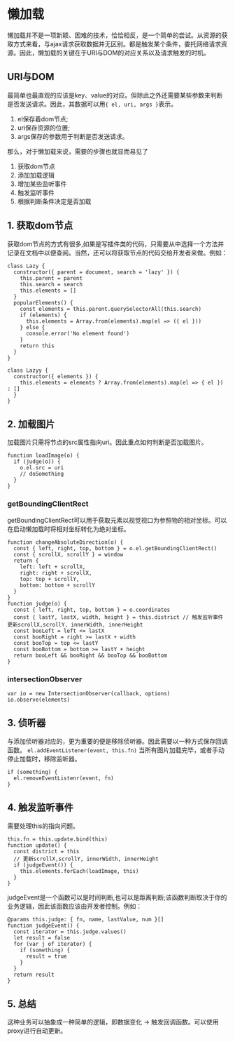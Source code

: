 # 懒加载
懒加载并不是一项新颖、困难的技术，恰恰相反，是一个简单的尝试。从资源的获取方式来看，与ajax请求获取数据并无区别。都是触发某个条件，委托网络请求资源。因此，懒加载的关键在于URI与DOM的对应关系以及请求触发的时机。
## URI与DOM
最简单也最直观的应该是key、value的对应。但除此之外还需要某些参数来判断是否发送请求。因此，其数据可以用```{ el, uri, args }```表示。
1. el保存着dom节点;
2. uri保存资源的位置;
3. args保存的参数用于判断是否发送请求。

那么，对于懒加载来说，需要的步骤也就显而易见了
1. 获取dom节点
2. 添加加载逻辑
3. 增加某些监听事件
4. 触发监听事件
5. 根据判断条件决定是否加载
## 1. 获取dom节点
获取dom节点的方式有很多,如果是写插件类的代码，只需要从中选择一个方法并记录在文档中以便查阅。当然，还可以将获取节点的代码交给开发者来做。例如：
```
class Lazy {
  constructor({ parent = document, search = 'lazy' }) {
    this.parent = parent
    this.search = search
    this.elements = []
  }
  popularElements() {
    const elements = this.parent.querySelectorAll(this.search)
    if (elements) {
      this.elements = Array.from(elements).map(el => ({ el }))
    } else {
      console.error('No element found')
    }
    return this
  }
}
```
```
class Lazyy {
  constructor({ elements }) {
    this.elements = elements ? Array.from(elements).map(el => { el }) : []
  }
}
```
## 2. 加载图片
加载图片只需将节点的src属性指向uri。因此重点如何判断是否加载图片。
```
function loadImage(o) {
  if (judge(o)) {
    o.el.src = uri
    // doSomething
  }
}
```
### getBoundingClientRect
getBoundingClientRect可以用于获取元素以视觉视口为参照物的相对坐标。可以在启动懒加载时将相对坐标转化为绝对坐标。
```
function changeAbsoluteDirection(o) {
  const { left, right, top, bottom } = o.el.getBoundingClientRect()
  const { scrollX, scrollY } = window
  return {
    left: left + scrollX,
    right: right + scrollX,
    top: top + scrollY,
    bottom: bottom + scrollY
  }
}
function judge(o) {
  const { left, right, top, bottom } = o.coordinates
  const { lastY, lastX, width, height } = this.district // 触发监听事件更新scrollX,scrollY, innerWidth, innerHeight
  const booLeft = left <= lastX
  const booRight = right >= lastX + width
  const booTop = top <= lastY
  const booBottom = bottom >= lastY + height
  return booLeft && booRight && booTop && booBottom
}
```
### intersectionObserver
```
var io = new IntersectionObserver(callback, options)
io.observe(elements)
```
## 3. 侦听器
与添加侦听器对应的，更为重要的便是移除侦听器。因此需要以一种方式保存回调函数。
```el.addEventListener(event, this.fn)```
当所有图片加载完毕，或者手动停止加载时，移除监听器。
```
if (something) {
  el.removeEventListenr(event, fn)
}
```

## 4. 触发监听事件
需要处理this的指向问题。
```
this.fn = this.update.bind(this)
function update() {
  const district = this
  // 更新scrollX,scrollY, innerWidth, innerHeight
  if (judgeEvent()) {
    this.elements.forEach(loadImage, this)
  }
}
```
judgeEvent是一个函数可以是时间判断,也可以是距离判断;该函数判断取决于你的业务逻辑，因此该函数应该由开发者控制。例如：
```
@params this.judge: { fn, name, lastValue, num }[]
function judgeEvent() {
  const iterator = this.judge.values()
  let result = false
  for (var j of iterator) {
    if (something) {
      result = true
    }
  }
  return result
}
```
## 5. 总结
这种业务可以抽象成一种简单的逻辑，即数据变化 -> 触发回调函数。可以使用proxy进行自动更新。